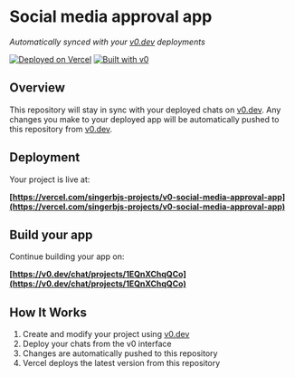 # Social media approval app

*Automatically synced with your [v0.dev](https://v0.dev) deployments*

[![Deployed on Vercel](https://img.shields.io/badge/Deployed%20on-Vercel-black?style=for-the-badge&logo=vercel)](https://vercel.com/singerbjs-projects/v0-social-media-approval-app)
[![Built with v0](https://img.shields.io/badge/Built%20with-v0.dev-black?style=for-the-badge)](https://v0.dev/chat/projects/1EQnXChqQCo)

## Overview

This repository will stay in sync with your deployed chats on [v0.dev](https://v0.dev).
Any changes you make to your deployed app will be automatically pushed to this repository from [v0.dev](https://v0.dev).

## Deployment

Your project is live at:

**[https://vercel.com/singerbjs-projects/v0-social-media-approval-app](https://vercel.com/singerbjs-projects/v0-social-media-approval-app)**

## Build your app

Continue building your app on:

**[https://v0.dev/chat/projects/1EQnXChqQCo](https://v0.dev/chat/projects/1EQnXChqQCo)**

## How It Works

1. Create and modify your project using [v0.dev](https://v0.dev)
2. Deploy your chats from the v0 interface
3. Changes are automatically pushed to this repository
4. Vercel deploys the latest version from this repository